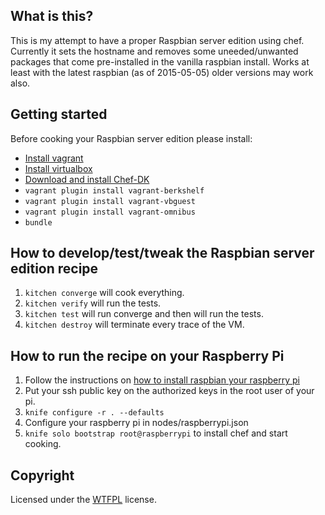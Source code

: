 ## What is this?

This is my attempt to have a proper Raspbian server edition using chef.
Currently it sets the hostname and removes some uneeded/unwanted packages that come pre-installed in the vanilla raspbian install.
Works at least with the latest raspbian (as of 2015-05-05) older versions may work also.

## Getting started

Before cooking your Raspbian server edition please install:

- [Install vagrant](https://www.vagrantup.com/downloads.html)
- [Install virtualbox](https://www.virtualbox.org/wiki/Downloads)
- [Download and install Chef-DK](http://downloads.getchef.com/chef-dk)
- `vagrant plugin install vagrant-berkshelf`
- `vagrant plugin install vagrant-vbguest`
- `vagrant plugin install vagrant-omnibus`
- `bundle`

## How to develop/test/tweak the Raspbian server edition recipe

1. `kitchen converge` will cook everything.
2. `kitchen verify` will run the tests.
3. `kitchen test` will run converge and then will run the tests.
4. `kitchen destroy` will terminate every trace of the VM.

## How to run the recipe on your Raspberry Pi

1. Follow the instructions on [how to install raspbian your raspberry pi](http://www.raspberrypi.org/documentation/installation/installing-images/mac.md)
2. Put your ssh public key on the authorized keys in the root user of your pi.
3. `knife configure -r . --defaults`
4. Configure your raspberry pi in nodes/raspberrypi.json
5. `knife solo bootstrap root@raspberrypi` to install chef and start cooking.


## Copyright
Licensed under the [WTFPL](http://en.wikipedia.org/wiki/WTFPL "Do What The Fuck You Want To Public License") license.
